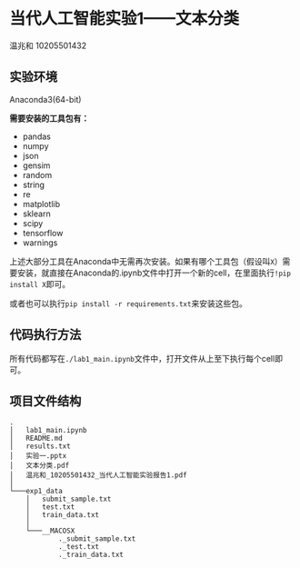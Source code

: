 # 当代人工智能实验1——文本分类
温兆和 10205501432

## 实验环境
Anaconda3(64-bit)

**需要安装的工具包有：**
- pandas
- numpy
- json
- gensim
- random
- string
- re
- matplotlib
- sklearn
- scipy
- tensorflow
- warnings

上述大部分工具在Anaconda中无需再次安装。如果有哪个工具包（假设叫`X`）需要安装，就直接在Anaconda的.ipynb文件中打开一个新的cell，在里面执行`!pip install X`即可。

或者也可以执行`pip install -r requirements.txt`来安装这些包。

## 代码执行方法
所有代码都写在`./lab1_main.ipynb`文件中，打开文件从上至下执行每个cell即可。

## 项目文件结构
```shell
.
│   lab1_main.ipynb
│   README.md
│   results.txt
│   实验一.pptx
│   文本分类.pdf
│   温兆和_10205501432_当代人工智能实验报告1.pdf
│
└───exp1_data
    │   submit_sample.txt
    │   test.txt
    │   train_data.txt
    │
    └───__MACOSX
            ._submit_sample.txt
            ._test.txt
            ._train_data.txt
```
